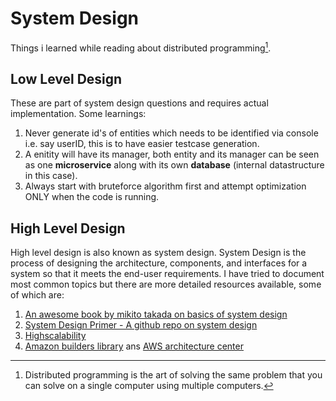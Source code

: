 # System Design

Things i learned while reading about distributed programming[^1].

## Low Level Design

These are part of system design questions and requires actual implementation. Some learnings:

1. Never generate id's of entities which needs to be identified via console i.e. say userID, this is to have easier testcase generation.
2. A enitity will have its manager, both entity and its manager can be seen as one **microservice** along with its own **database** (internal datastructure in this case).
3. Always start with bruteforce algorithm first and attempt optimization ONLY when the code is running.

## High Level Design

High level design is also known as system design. System Design is the process of designing the architecture, components, and interfaces for a system so that it meets the end-user requirements. I have tried to document most common topics but there are more detailed resources available, some of which are:

1. [An awesome book by mikito takada on basics of system design](http://book.mixu.net/distsys/single-page.html)
2. [System Design Primer - A github repo on system design](https://github.com/donnemartin/system-design-primer)
3. [Highscalability](http://highscalability.com/)
4. [Amazon builders library](https://aws.amazon.com/builders-library/?cards-body.sort-by=item.additionalFields.sortDate&cards-body.sort-order=desc&awsf.filter-content-category=*all&awsf.filter-content-type=*all&awsf.filter-content-level=*all) ans [AWS architecture center](https://aws.amazon.com/architecture/?intClick=dev-center-2021_main)

[^1]: Distributed programming is the art of solving the same problem that you can solve on a single computer using multiple computers.
